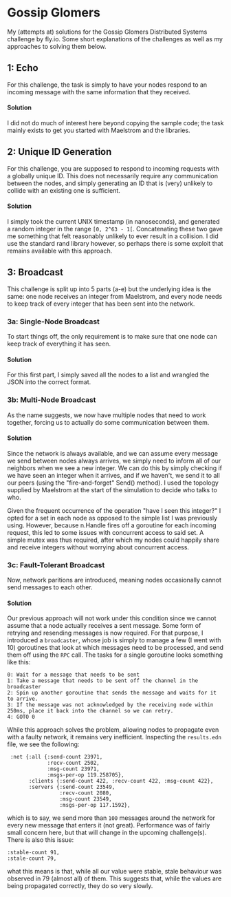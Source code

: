 # Gossip Glomers
My (attempts at) solutions for the Gossip Glomers Distributed Systems challenge by fly.io. Some short explanations of the challenges as well as my approaches to solving them below.

## 1: Echo
For this challenge, the task is simply to have your nodes respond to an incoming message with the same information that they received.
#### Solution
I did not do much of interest here beyond copying the sample code; the task mainly exists to get you started with Maelstrom and the libraries.

## 2: Unique ID Generation 
For this challenge, you are supposed to respond to incoming requests with a globally unique ID.
This does not necessarily require any communication between the nodes, and simply generating an ID that is (very) unlikely to collide with an existing one is sufficient.
#### Solution
 I simply took the current UNIX timestamp (in nanoseconds), and generated a random integer in the range `[0, 2^63 - 1[`.
  Concatenating these two gave me something that felt reasonably unlikely to ever result in a collision.
 I did use the standard rand library however, so perhaps there is some exploit that remains available with this approach. 

## 3: Broadcast
This challenge is split up into 5 parts (a-e) but the underlying idea is the same: one node receives an integer from Maelstrom, and every node needs to keep track of every integer that has been sent into the network.
### 3a: Single-Node Broadcast
To start things off, the only requirement is to make sure that one node can keep track of everything it has seen. 
#### Solution
For this first part, I simply saved all the nodes to a list and wrangled the JSON into the correct format.

### 3b: Multi-Node Broadcast
As the name suggests, we now have multiple nodes that need to work together, forcing us to actually do some communication between them.
#### Solution
Since the network is always available, and we can assume every message we send between nodes always arrives, we simply need to inform all of our neighbors when we see a new integer.
We can do this by simply checking if we have seen an integer when it arrives, and if we haven't, we send it to all our peers (using the "fire-and-forget" Send() method).
 I used the topology supplied by Maelstrom at the start of the simulation to decide who talks to who.
 
 Given the frequent occurrence of the operation "have I seen this integer?" I opted for a set in each node as opposed to the simple list I was previously using. 
However, because n.Handle fires off a goroutine for each incoming request, this led to some issues with concurrent access to said set. 
A simple mutex was thus required, after which my nodes could happily share and receive integers without worrying about concurrent access. 

### 3c: Fault-Tolerant Broadcast
Now, network paritions are introduced, meaning nodes occasionally cannot send messages to each other.

#### Solution
Our previous approach will not work under this condition since we cannot assume that a node actually receives a sent message.
 Some form of retrying and resending messages is now required.
  For that purpose, I introduced a `broadcaster`, whose job is simply to manage a few (I went with 10) goroutines that look at which messages need to be processed, and send them off using the `RPC` call.
   The tasks for a single goroutine looks something like this:
```
0: Wait for a message that needs to be sent
1: Take a message that needs to be sent off the channel in the broadcaster
2: Spin up another goroutine that sends the message and waits for it to arrive.
3: If the message was not acknowledged by the receiving node within 250ms, place it back into the channel so we can retry.
4: GOTO 0
```
While this approach solves the problem, allowing nodes to propagate even with a faulty network, it remains very inefficient. Inspecting the `results.edn` file, we see the following:
```edn 
 :net {:all {:send-count 23971,
             :recv-count 2502,
             :msg-count 23971,
             :msgs-per-op 119.258705},
       :clients {:send-count 422, :recv-count 422, :msg-count 422},
       :servers {:send-count 23549,
                 :recv-count 2080,
                 :msg-count 23549,
                 :msgs-per-op 117.1592},
```
which is to say, we send more than `100` messages around the network for every new message that enters it (not great). Performance was of fairly small concern here, but that will change in the upcoming challenge(s). There is also this issue:
```edn
:stable-count 91,
:stale-count 79,
```
what this means is that, while all our value were stable, stale behaviour was observed in 79 (almost all) of them. This suggests that, while the values are being propagated correctly, they do so very slowly.